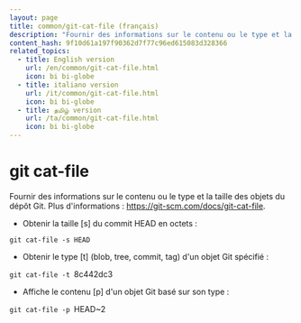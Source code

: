 ```yaml
---
layout: page
title: common/git-cat-file (français)
description: "Fournir des informations sur le contenu ou le type et la taille des objets du dépôt Git."
content_hash: 9f10d61a197f90362d7f77c96ed615083d328366
related_topics:
  - title: English version
    url: /en/common/git-cat-file.html
    icon: bi bi-globe
  - title: italiano version
    url: /it/common/git-cat-file.html
    icon: bi bi-globe
  - title: தமிழ் version
    url: /ta/common/git-cat-file.html
    icon: bi bi-globe
---
```

# git cat-file

Fournir des informations sur le contenu ou le type et la taille des objets du dépôt Git.
Plus d'informations : <https://git-scm.com/docs/git-cat-file>.

- Obtenir la taille [s] du commit HEAD en octets :

`git cat-file -s HEAD`

- Obtenir le type [t] (blob, tree, commit, tag) d'un objet Git spécifié :

`git cat-file -t `<span class="tldr-var badge badge-pill bg-dark-lm bg-white-dm text-white-lm text-dark-dm font-weight-bold">8c442dc3</span>

- Affiche le contenu [p] d'un objet Git basé sur son type :

`git cat-file -p `<span class="tldr-var badge badge-pill bg-dark-lm bg-white-dm text-white-lm text-dark-dm font-weight-bold">HEAD~2</span>
